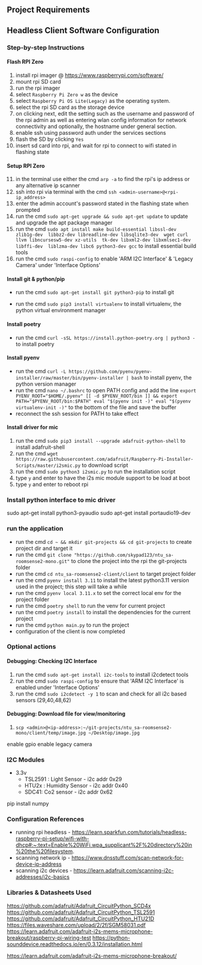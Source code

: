 ## Project Requirements


## Headless Client Software Configuration
### Step-by-step Instructions

#### Flash RPI Zero
  1. install rpi imager @ https://www.raspberrypi.com/software/
  2. mount rpi SD card
  3. run the rpi imager
  4. select `Raspberry Pi Zero w` as the device
  5. select `Raspberry Pi OS Lite(Legacy)` as the operating system.
  6. select the rpi SD card as the storage device
  7. on clicking next, edit the setting such as the username and password of the rpi admin as well as entering wlan config information for network connectivity
  and optionally, the hostname under general section.
  8. enable ssh using password auth under the services sections
  9. flash the SD by clicking `Yes`
  10.  insert sd card into rpi, and wait for rpi to connect to wifi stated in flashing state

#### Setup RPI Zero
  11.  in the terminal use either the cmd ```arp -a``` to find the rpi's ip address or any alternative ip scanner 
  12.  ssh into rpi via terminal with the cmd ```ssh <admin-username>@<rpi-ip_address>```
  13.  enter the admin account's password stated in the flashing state when prompted
  14.  run the cmd ```sudo apt-get upgrade && sudo apt-get update``` to update and upgrade the apt package manager
  15.  run the cmd ```sudo apt install make build-essential libssl-dev zlib1g-dev 
                libbz2-dev libreadline-dev libsqlite3-dev 
                wget curl llvm libncursesw5-dev xz-utils 
                tk-dev libxml2-dev libxmlsec1-dev libffi-dev 
                liblzma-dev libc6 python3-dev gcc``` to install essential build tools
  16.  run the cmd ```sudo raspi-config``` to enable 'ARM I2C Interface' & 'Legacy Camera' under 'Interface Options'


#### Install git & python/pip
  - run the cmd ```sudo apt-get install git python3-pip``` to install git
  <!-- 18.   run the cmd ```sudo apt-get install python3-pip``` to install pip, the python package manager -->
  - run the cmd ```sudo pip3 install virtualenv``` to install virtualenv, the python virtual environment manager

#### Install poetry
  - run the cmd ```curl -sSL https://install.python-poetry.org | python3 -``` to install poetry

#### Install pyenv
  -   run the cmd ```curl -L https://github.com/pyenv/pyenv-installer/raw/master/bin/pyenv-installer | bash``` to install pyenv, the python version manager 
  -  run the cmd ```nano ~/.bashrc``` to open PATH config and add the line ``` export PYENV_ROOT="$HOME/.pyenv"
  [[ -d $PYENV_ROOT/bin ]] && export PATH="$PYENV_ROOT/bin:$PATH"
  eval "$(pyenv init -)"
  eval "$(pyenv virtualenv-init -)" ``` to the bottom of the file and save the buffer
  -  reconnect the ssh session for PATH to take effect


#### Install driver for mic
1.    run the cmd ```sudo pip3 install --upgrade adafruit-python-shell``` to install adafruit-shell
2.    run the cmd ```wget https://raw.githubusercontent.com/adafruit/Raspberry-Pi-Installer-Scripts/master/i2smic.py``` to download script
3.    run the cmd ```sudo python3 i2smic.py``` to run the installation script
4.    type `y` and enter to have the i2s mic module support to be load at boot
5.    type `y` and enter to reboot rpi

###  Install python interface to mic driver
sudo apt-get install python3-pyaudio
sudo apt-get install portaudio19-dev


### run the application
  - run the cmd ```cd ~ && mkdir git-projects && cd git-projects``` to create project dir and target it
  - run the cmd ```git clone "https://github.com/skypad123/ntu_sa-roomsense2-mono.git"``` to clone the project into the rpi the git-projects folder
  - run the cmd ```cd ntu_sa-roomsense2-client/client``` to target project folder
  - run the cmd ```pyenv install 3.11``` to install the latest python3.11 version used in the project; this step will take a while
  - run the cmd `pyenv local 3.11.x` to set the correct local env for the project folder
  - run the cmd `poetry shell` to run the venv for current project
  - run the cmd `poetry install` to install the dependencies for the current project
  - run the cmd `python main.py` to run the project
  - configuration of the client is now completed

### Optional actions

#### Debugging: Checking I2C Interface
  1.    run the cmd ```sudo apt-get install i2c-tools``` to install i2cdetect tools
  2.    run the cmd ```sudo raspi-config``` to ensure that 'ARM I2C Interface' is enabled under 'Interface Options'
  3.    run the cmd ```sudo i2cdetect -y 1``` to scan and check for all i2c based sensors (29,40,48,62)

#### Debugging: Download file for view/monitoring
  1. ```scp <admin>@<ip-address>:~/git-projects/ntu_sa-roomsense2-mono/client/temp/image.jpg ~/Desktop/image.jpg ```
<!-- scp rpi@192.168.1.207:~/git-projects/ntu_sa-roomsense2-mono/client/temp/image.jpg ~/Desktop/image.jpg  -->


enable gpio
enable legacy camera




### I2C Modules
- 3.3v 
  - TSL2591 : Light Sensor - i2c addr  0x29
  - HTU2x : Humidity Sensor - i2c addr 0x40
  - SDC41: Co2 sensor - i2c addr 0x62



pip install numpy

### Configuration References
- running rpi headless -
https://learn.sparkfun.com/tutorials/headless-raspberry-pi-setup/wifi-with-dhcp#:~:text=Enable%20WiFi,wpa_supplicant%2F%20directory%20in%20the%20filesystem.
- scanning network ip -
https://www.dnsstuff.com/scan-network-for-device-ip-address
- scanning i2c devices -
https://learn.adafruit.com/scanning-i2c-addresses/i2c-basics

### Libraries & Datasheets Used
https://github.com/adafruit/Adafruit_CircuitPython_SCD4x
https://github.com/adafruit/Adafruit_CircuitPython_TSL2591
https://github.com/adafruit/Adafruit_CircuitPython_HTU21D
https://files.waveshare.com/upload/2/2f/SGM58031.pdf
https://learn.adafruit.com/adafruit-i2s-mems-microphone-breakout/raspberry-pi-wiring-test
https://python-sounddevice.readthedocs.io/en/0.3.12/installation.html

https://learn.adafruit.com/adafruit-i2s-mems-microphone-breakout/

